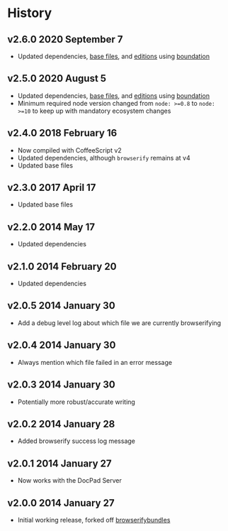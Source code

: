 # History

## v2.6.0 2020 September 7

-   Updated dependencies, [base files](https://github.com/bevry/base), and [editions](https://editions.bevry.me) using [boundation](https://github.com/bevry/boundation)

## v2.5.0 2020 August 5

-   Updated dependencies, [base files](https://github.com/bevry/base), and [editions](https://editions.bevry.me) using [boundation](https://github.com/bevry/boundation)
-   Minimum required node version changed from `node: >=0.8` to `node: >=10` to keep up with mandatory ecosystem changes

## v2.4.0 2018 February 16

-   Now compiled with CoffeeScript v2
-   Updated dependencies, although `browserify` remains at v4
-   Updated base files

## v2.3.0 2017 April 17

-   Updated base files

## v2.2.0 2014 May 17

-   Updated dependencies

## v2.1.0 2014 February 20

-   Updated dependencies

## v2.0.5 2014 January 30

-   Add a debug level log about which file we are currently browserifying

## v2.0.4 2014 January 30

-   Always mention which file failed in an error message

## v2.0.3 2014 January 30

-   Potentially more robust/accurate writing

## v2.0.2 2014 January 28

-   Added browserify success log message

## v2.0.1 2014 January 27

-   Now works with the DocPad Server

## v2.0.0 2014 January 27

-   Initial working release, forked off [browserifybundles](http://docpad.org/p/browserifybundles)

